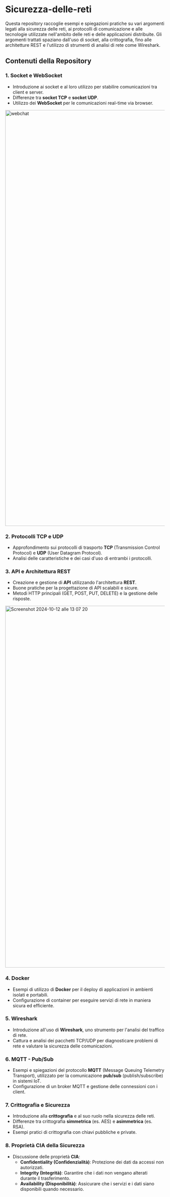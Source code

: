 # Sicurezza-delle-reti

Questa repository raccoglie esempi e spiegazioni pratiche su vari argomenti legati alla sicurezza delle reti, ai protocolli di comunicazione e alle tecnologie utilizzate nell'ambito delle reti e delle applicazioni distribuite. Gli argomenti trattati spaziano dall'uso di socket, alla crittografia, fino alle architetture REST e l'utilizzo di strumenti di analisi di rete come Wireshark.

## Contenuti della Repository

### 1. Socket e WebSocket
   - Introduzione ai socket e al loro utilizzo per stabilire comunicazioni tra client e server.
   - Differenze tra **socket TCP** e **socket UDP**.
   - Utilizzo dei **WebSocket** per le comunicazioni real-time via browser.
     
<img width="1308" alt="webchat" src="https://github.com/user-attachments/assets/6014e83e-802b-4be4-88fa-7ac52b3056a2">


### 2. Protocolli TCP e UDP
   - Approfondimento sui protocolli di trasporto **TCP** (Transmission Control Protocol) e **UDP** (User Datagram Protocol).
   - Analisi delle caratteristiche e dei casi d'uso di entrambi i protocolli.

### 3. API e Architettura REST
   - Creazione e gestione di **API** utilizzando l'architettura **REST**.
   - Buone pratiche per la progettazione di API scalabili e sicure.
   - Metodi HTTP principali (GET, POST, PUT, DELETE) e la gestione delle risposte.
<img width="1138" alt="Screenshot 2024-10-12 alle 13 07 20" src="https://github.com/user-attachments/assets/6b196167-3ea9-4b70-8ef0-c7bc39292e94">

### 4. Docker
   - Esempi di utilizzo di **Docker** per il deploy di applicazioni in ambienti isolati e portabili.
   - Configurazione di container per eseguire servizi di rete in maniera sicura ed efficiente.

### 5. Wireshark
   - Introduzione all'uso di **Wireshark**, uno strumento per l'analisi del traffico di rete.
   - Cattura e analisi dei pacchetti TCP/UDP per diagnosticare problemi di rete e valutare la sicurezza delle comunicazioni.

### 6. MQTT - Pub/Sub
   - Esempi e spiegazioni del protocollo **MQTT** (Message Queuing Telemetry Transport), utilizzato per la comunicazione **pub/sub** (publish/subscribe) in sistemi IoT.
   - Configurazione di un broker MQTT e gestione delle connessioni con i client.

### 7. Crittografia e Sicurezza
   - Introduzione alla **crittografia** e al suo ruolo nella sicurezza delle reti.
   - Differenze tra crittografia **simmetrica** (es. AES) e **asimmetrica** (es. RSA).
   - Esempi pratici di crittografia con chiavi pubbliche e private.

### 8. Proprietà CIA della Sicurezza
   - Discussione delle proprietà **CIA**:
     - **Confidentiality (Confidenzialità)**: Protezione dei dati da accessi non autorizzati.
     - **Integrity (Integrità)**: Garantire che i dati non vengano alterati durante il trasferimento.
     - **Availability (Disponibilità)**: Assicurare che i servizi e i dati siano disponibili quando necessario.


